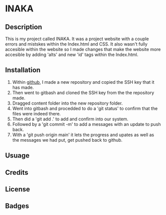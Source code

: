 # INAKA

## Description
This is my project called INAKA. It was a project website with a couple errors and mistskes within the Index.html and CSS. 
It also wasn't fully accesible within the website so I made changes that make the website more accesible by adding 'alts' and new 'id' tags within the Index.html.

## Installation
1. Within [github](https://github.com/tellez215/INAKA), I made a new repository and copied the SSH key that it has made.
2. Then went to gitbash and cloned the SSH key from the the repository made.
3. Dragged content folder into the new repository folder.
4. Went into gitbash and procedded to do a 'git status' to confirm that the files were indeed there.
5. Then did a 'git add .' to add and confirm into our system.
6. Followed by a 'git commit -m' to add a messages with an update to push back.
7. With a 'git push origin main' it lets the progress and upates as well as the messages we had put, get pushed back to github.


## Usuage



## Credits



## License



## Badges
